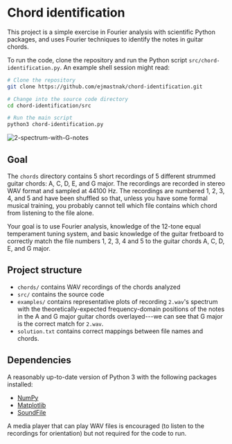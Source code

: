 # Chord identification

This project is a simple exercise in Fourier analysis with scientific Python packages, and uses Fourier techniques to identify the notes in guitar chords.

To run the code, clone the repository and run the Python script `src/chord-identification.py`.
An example shell session might read:

```bash
# Clone the repository
git clone https://github.com/ejmastnak/chord-identification.git

# Change into the source code directory
cd chord-identification/src

# Run the main script
python3 chord-identification.py
```

![2-spectrum-with-G-notes](https://user-images.githubusercontent.com/50270681/209319234-a9663741-a560-47ca-97b5-ef9e89c97306.png)

## Goal

The `chords` directory contains 5 short recordings of 5 different strummed guitar chords: A, C, D, E, and G major.
The recordings are recorded in stereo WAV format and sampled at 44100 Hz.
The recordings are numbered 1, 2, 3, 4, and 5 and have been shuffled so that, unless you have some formal musical training, you probably cannot tell which file contains which chord from listening to the file alone.

Your goal is to use Fourier analysis, knowledge of the 12-tone equal temperament tuning system, and basic knowledge of the guitar fretboard to correctly match the file numbers 1, 2, 3, 4 and 5 to the guitar chords A, C, D, E, and G major. 

## Project structure

- `chords/` contains WAV recordings of the chords analyzed
- `src/` contains the source code
- `examples/` contains representative plots of recording `2.wav`'s spectrum with the theoretically-expected frequency-domain positions of the notes in the A and G major guitar chords overlayed---we can see that G major is the correct match for `2.wav`.
- `solution.txt` contains correct mappings between file names and chords.

## Dependencies

A reasonably up-to-date version of Python 3 with the following packages installed:

- [NumPy](https://numpy.org/)
- [Matplotlib](https://matplotlib.org/)
- [SoundFile](https://pysoundfile.readthedocs.io/en/latest/)

A media player that can play WAV files is encouraged (to listen to the recordings for orientation) but not required for the code to run.
